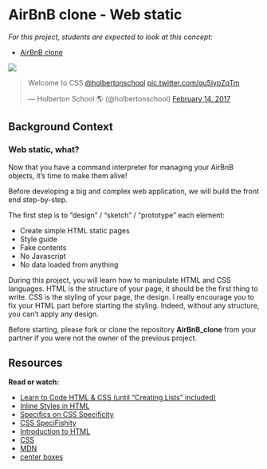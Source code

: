 # AirBnB clone - Web static

_For this project, students are expected to look at this concept:_

- [AirBnB clone](https://intranet.hbtn.io/concepts/74)

<img src="https://twitter.com/i/status/831650456464093185">
<blockquote class="twitter-tweet"><p lang="en" dir="ltr">Welcome to CSS <a href="https://twitter.com/holbertonschool?ref_src=twsrc%5Etfw">@holbertonschool</a> <a href="https://t.co/qu5iypZqTm">pic.twitter.com/qu5iypZqTm</a></p>&mdash; Holberton School 🌎 (@holbertonschool) <a href="https://twitter.com/holbertonschool/status/831650456464093185?ref_src=twsrc%5Etfw">February 14, 2017</a></blockquote>

## Background Context
### Web static, what?

Now that you have a command interpreter for managing your AirBnB objects, it’s time to make them alive!

Before developing a big and complex web application, we will build the front end step-by-step.

The first step is to “design” / “sketch” / “prototype” each element:

- Create simple HTML static pages
- Style guide
- Fake contents
- No Javascript
- No data loaded from anything

During this project, you will learn how to manipulate HTML and CSS languages. HTML is the structure of your page, it should be the first thing to write. CSS is the styling of your page, the design. I really encourage you to fix your HTML part before starting the styling. Indeed, without any structure, you can’t apply any design.

Before starting, please fork or clone the repository **AirBnB_clone** from your partner if you were not the owner of the previous project.

## Resources

**Read or watch:**

- [Learn to Code HTML & CSS (until “Creating Lists” included)](https://learn.shayhowe.com/html-css/)
- [Inline Styles in HTML](https://www.codecademy.com/articles/html-inline-styles)
- [Specifics on CSS Specificity](https://css-tricks.com/specifics-on-css-specificity/)
- [CSS SpeciFishity](http://www.standardista.com/wp-content/uploads/2012/01/specificity3.pdf)
- [Introduction to HTML](https://developer.mozilla.org/en-US/docs/Learn/HTML/Introduction_to_HTML)
- [CSS](https://developer.mozilla.org/en-US/docs/Learn/CSS)
- [MDN](https://developer.mozilla.org/en-US/)
- [center boxes](https://css-tricks.com/centering-css-complete-guide/)


